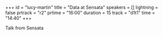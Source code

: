 +++
id = "lucy-martin"
title = "Data at Sensata"
speakers = []
lightning = false
prtrack = "r2"
prtime = "16:00"
duration = 15
track = "d1t1"
time = "14:40"
+++

Talk from Sensata